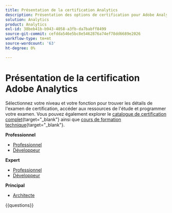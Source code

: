 ```yaml
---
title: Présentation de la certification Analytics
description: Présentation des options de certification pour Adobe Analytics
solution: Analytics
product: Analytics
exl-id: 38beb41b-b943-4058-a3fb-da7babff8499
source-git-commit: cefdda546e5bc8e5462876a74ef78dd6689e2026
workflow-type: tm+mt
source-wordcount: '63'
ht-degree: 0%

---
```


# Présentation de la certification Adobe Analytics

Sélectionnez votre niveau et votre fonction pour trouver les détails de l&#39;examen de certification, accéder aux ressources de l&#39;étude et programmer votre examen. Vous pouvez également explorer le [catalogue de certification complet](https://certification.adobe.com/certifications){target="_blank"} ainsi que [cours de formation technique](https://certification.adobe.com/courses/?/courses){target="_blank"}.

**Professionnel**

* [Professionnel](https://certification.adobe.com/certification/analytics-business-practitioner-professional) <!--AD0-E212-->
* [Développeur](https://certification.adobe.com/certification/adobe-analytics-developer-professional) <!--AD0-E213-->

**Expert**

* [Professionnel](https://certification.adobe.com/certification/analytics-business-practitioner-expert) <!--AD0-E208-->
* [Développeur](https://certification.adobe.com/certification/developer-expert) <!--AD0-E209-->

**Principal**

* [Architecte](https://certification.adobe.com/certification/architect-master) <!--AD0-E207-->

{{questions}}


